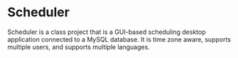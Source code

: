 # Scheduler
Scheduler is a class project that is a GUI-based scheduling desktop application connected to a MySQL database. It is time zone aware, supports multiple users, and supports multiple languages. 

